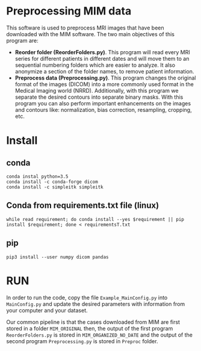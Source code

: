 Preprocessing MIM data
================
This software is used to preprocess MRI images that have been downloaded with the MIM software. 
The two main objectives of this program are:
* **Reorder folder (ReorderFolders.py)**. This program will read every MRI series for different patients in
different dates and will move them to an sequential numbering folders which are easier to analyze. It also
anonymize a section of the folder names, to remove patient information. 
* **Preprocess data (Preprocessing.py)**. This program changes the original format of the images (DICOM) into 
a more commonly used format in the Medical Imaging world (NRRD). Additionally, with this program we separate
the desired contours into separate binary masks. With this program you can also perform important enhancements
on the images and contours like: normalization, bias correction, resampling, cropping, etc. 

Install
================
conda 
-------
```
conda instal python=3.5
conda install -c conda-forge dicom 
conda install -c simpleitk simpleitk 
```
Conda  from requirements.txt file (linux)
-------
`
while read requirement; do conda install --yes $requirement || pip install $requirement; done < requirementsT.txt
`

pip
-------

`
pip3 install --user numpy dicom pandas 
`

RUN
=================

In order to run the code, copy the file `Example_MainConfig.py` into `MainConfig.py` and update the desired parameters
with information from your computer and your dataset. 

Our common pipeline is that the cases downloaded from MIM are first stored in a folder `MIM_ORIGINAL` then, 
the output of the first program `ReorderFolders.py` is stored in `MIM_ORGANIZED_NO_DATE` and the
output of the second program `Preprocessing.py` is stored in `Preproc` folder. 
